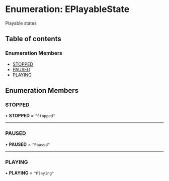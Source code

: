 # Enumeration: EPlayableState

Playable states

## Table of contents

### Enumeration Members

- [STOPPED](EPlayableState.md#stopped)
- [PAUSED](EPlayableState.md#paused)
- [PLAYING](EPlayableState.md#playing)

## Enumeration Members

### STOPPED

• **STOPPED** = ``"Stopped"``

___

### PAUSED

• **PAUSED** = ``"Paused"``

___

### PLAYING

• **PLAYING** = ``"Playing"``
